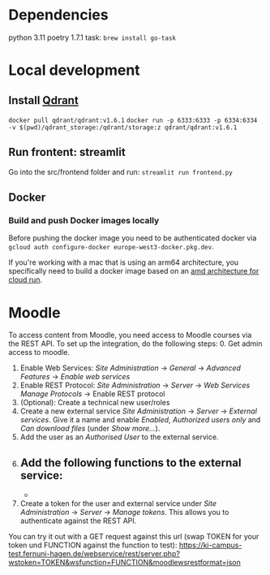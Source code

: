 # Dependencies
python 3.11
poetry 1.7.1 
task: `brew install go-task`

# Local development

## Install [Qdrant](https://github.com/qdrant/qdrant-client)
`docker pull qdrant/qdrant:v1.6.1`
`docker run -p 6333:6333 -p 6334:6334 -v $(pwd)/qdrant_storage:/qdrant/storage:z qdrant/qdrant:v1.6.1`

## Run frontent: streamlit
Go into the src/frontend folder and run:
`streamlit run frontend.py`

## Docker
### Build and push Docker images locally
Before pushing the docker image you need to be authenticated docker via `gcloud auth configure-docker europe-west3-docker.pkg.dev`.

If you're working with a mac that is using an arm64 architecture, you specifically need to build a docker image based on an [amd architecture for cloud run](https://stackoverflow.com/questions/66920645/exec-format-error-when-running-containers-build-with-apple-m1-chip-arm-based).


# Moodle
To access content from Moodle, you need access to Moodle courses via the REST API. To set up the integration, do the following steps:
0. Get admin access to moodle.
1. Enable Web Services: _Site Administration_ -> _General_ -> _Advanced Features_ -> _Enable web services_
2. Enable REST Protocol: _Site Administration_ -> _Server_ -> _Web Services Manage Protocols_ -> Enable REST protocol
3. (Optional): Create a technical new user/roles
4. Create a new external service _Site Administration_ -> _Server_ -> _External services_. Give it a name and enable _Enabled_, _Authorized users only_ and _Can download files_ (under _Show more..._).
5. Add the user as an _Authorised User_ to the external service.
6. Add the following functions to the external service: 
    - 
    -
7. Create a token for the user and external service under _Site Administration_ -> _Server_ -> _Manage tokens_. This allows you to authenticate against the REST API.

You can try it out with a GET request against this url (swap TOKEN for your token und FUNCTION against the function to test):
https://ki-campus-test.fernuni-hagen.de/webservice/rest/server.php?wstoken=TOKEN&wsfunction=FUNCTION&moodlewsrestformat=json